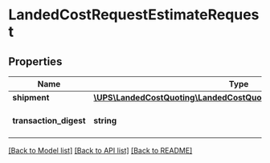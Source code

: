 # LandedCostRequestEstimateRequest

## Properties
Name | Type | Description | Notes
------------ | ------------- | ------------- | -------------
**shipment** | [**\UPS\LandedCostQuoting\LandedCostQuoting\EstimateRequestShipment**](EstimateRequestShipment.md) |  | 
**transaction_digest** | **string** | Encoded shipment parameters returned in    LandedCostResponse/QueryResponse | 

[[Back to Model list]](../../README.md#documentation-for-models) [[Back to API list]](../../README.md#documentation-for-api-endpoints) [[Back to README]](../../README.md)

